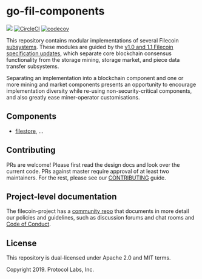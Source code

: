 # go-fil-components
[![](https://img.shields.io/badge/made%20by-Protocol%20Labs-blue.svg?style=flat-square)](http://ipn.io)
[![CircleCI](https://circleci.com/gh/filecoin-project/go-fil-components.svg?style=svg)](https://circleci.com/gh/filecoin-project/go-fil-components)
[![codecov](https://codecov.io/gh/filecoin-project/go-fil-components/branch/master/graph/badge.svg)](https://codecov.io/gh/filecoin-project/go-fil-components)

This repository contains modular implementations of several Filecoin [subsystems](https://filecoin-project.github.io/specs/#intro__system). These modules are guided by the [v1.0 and 1.1 Filecoin specification updates](https://filecoin-project.github.io/specs/#intro__changelog), which separate core blockchain consensus functionality from the storage mining, storage market, and piece data transfer subsystems. 

Separating an implementation into a blockchain component and one or more mining and market components presents an opportunity to encourage implementation diversity while re-using non-security-critical components, and also greatly ease miner-operator customisations.

## Components

* [filestore](https://github.com/filecoin-project/go-fil-components/filestore), ... 

## Contributing
PRs are welcome!  Please first read the design docs and look over the current code.  PRs against 
master require approval of at least two maintainers.  For the rest, please see our 
[CONTRIBUTING](https://github.com/filecoin-project/go-fil-components/CONTRIBUTING.md) guide.

## Project-level documentation
The filecoin-project has a [community repo](https://github.com/filecoin-project/community) that documents in more detail our policies and guidelines, such as discussion forums and chat rooms and  [Code of Conduct](https://github.com/filecoin-project/community/blob/master/CODE_OF_CONDUCT.md).

## License
This repository is dual-licensed under Apache 2.0 and MIT terms.

Copyright 2019. Protocol Labs, Inc.
